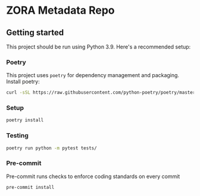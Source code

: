 # ZORA Metadata Repo

## Getting started

This project should be run using Python 3.9. Here's a recommended setup:

### Poetry

This project uses `poetry` for dependency management and packaging. Install poetry:

```bash
curl -sSL https://raw.githubusercontent.com/python-poetry/poetry/master/get-poetry.py | python -
```

### Setup

```bash
poetry install
```

### Testing

```bash
poetry run python -m pytest tests/
```

### Pre-commit

Pre-commit runs checks to enforce coding standards on every commit

```
pre-commit install
```
